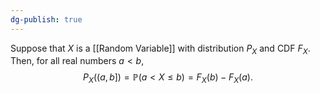 ```yaml
---
dg-publish: true
---
```

Suppose that $X$ is a [[Random Variable]] with distribution $P_X$ and CDF $F_{X}$. Then, for all real numbers $a\lt b$, 
$$P_{X}((a, b])=\mathbb{P}(a\lt X \le b)=F_{X}(b)-F_{X}(a).$$
